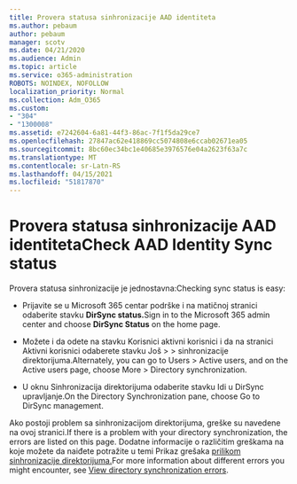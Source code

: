 ```yaml
---
title: Provera statusa sinhronizacije AAD identiteta
ms.author: pebaum
author: pebaum
manager: scotv
ms.date: 04/21/2020
ms.audience: Admin
ms.topic: article
ms.service: o365-administration
ROBOTS: NOINDEX, NOFOLLOW
localization_priority: Normal
ms.collection: Adm_O365
ms.custom:
- "304"
- "1300008"
ms.assetid: e7242604-6a81-44f3-86ac-7f1f5da29ce7
ms.openlocfilehash: 27847ac62e418869cc5074808e6ccab02671ea05
ms.sourcegitcommit: 8bc60ec34bc1e40685e3976576e04a2623f63a7c
ms.translationtype: MT
ms.contentlocale: sr-Latn-RS
ms.lasthandoff: 04/15/2021
ms.locfileid: "51817870"
---
```

# <a name="check-aad-identity-sync-status"></a><span data-ttu-id="dcee2-102">Provera statusa sinhronizacije AAD identiteta</span><span class="sxs-lookup"><span data-stu-id="dcee2-102">Check AAD Identity Sync status</span></span>

<span data-ttu-id="dcee2-103">Provera statusa sinhronizacije je jednostavna:</span><span class="sxs-lookup"><span data-stu-id="dcee2-103">Checking sync status is easy:</span></span>
  
- <span data-ttu-id="dcee2-104">Prijavite se u Microsoft 365 centar podrške i na matičnoj stranici odaberite stavku **DirSync status.**</span><span class="sxs-lookup"><span data-stu-id="dcee2-104">Sign in to the Microsoft 365 admin center and choose **DirSync Status** on the home page.</span></span>

- <span data-ttu-id="dcee2-105">Možete i da odete na stavku Korisnici aktivni korisnici i da na stranici Aktivni korisnici odaberete stavku Još \> \> sinhronizacije direktorijuma.</span><span class="sxs-lookup"><span data-stu-id="dcee2-105">Alternately, you can go to Users \> Active users, and on the Active users page, choose More \> Directory synchronization.</span></span>

- <span data-ttu-id="dcee2-106">U oknu Sinhronizacija direktorijuma odaberite stavku Idi u DirSync upravljanje.</span><span class="sxs-lookup"><span data-stu-id="dcee2-106">On the Directory Synchronization pane, choose Go to DirSync management.</span></span>

<span data-ttu-id="dcee2-107">Ako postoji problem sa sinhronizacijom direktorijuma, greške su navedene na ovoj stranici.</span><span class="sxs-lookup"><span data-stu-id="dcee2-107">If there is a problem with your directory synchronization, the errors are listed on this page.</span></span> <span data-ttu-id="dcee2-108">Dodatne informacije o različitim greškama na koje možete da naiđete potražite u temi Prikaz grešaka [prilikom sinhronizacije direktorijuma.](https://docs.microsoft.com//office365/enterprise/identify-directory-synchronization-errors)</span><span class="sxs-lookup"><span data-stu-id="dcee2-108">For more information about different errors you might encounter, see [View directory synchronization errors](https://docs.microsoft.com//office365/enterprise/identify-directory-synchronization-errors).</span></span>
  